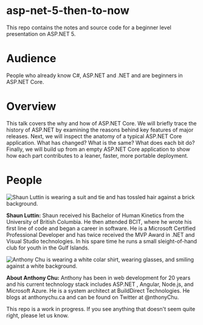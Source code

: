 # asp-net-5-then-to-now

This repo contains the notes and source code for a beginner level presentation on ASP.NET 5.

# Audience

People who already know C#, ASP.NET and .NET and are beginners in ASP.NET Core.

# Overview

This talk covers the why and how of ASP.NET Core. We will briefly trace the history of ASP.NET by examining the reasons behind key features of major releases. Next, we will inspect the anatomy of a typical ASP.NET Core application. What has changed? What is the same? What does each bit do? Finally, we will build up from an empty ASP.NET Core application to show how each part contributes to a leaner, faster, more portable deployment.

# People

![Shaun Luttin is wearing a suit and tie and has tossled hair against a brick background.](https://github.com/bigfont/asp-net-core-vnow/blob/master/images/shaun_luttin.jpg)

**Shaun Luttin:** Shaun received his Bachelor of Human Kinetics from the University of British Columbia. He then attended BCIT, where he wrote his first line of code and began a career in software. He is a Microsoft Certified Professional Developer and has twice received the MVP Award in .NET and Visual Studio technologies. In his spare time he runs a small sleight-of-hand club for youth in the Gulf Islands.

![Anthony Chu is wearing a white colar shirt, wearing glasses, and smiling against a white background.](https://github.com/bigfont/asp-net-core-vnow/blob/master/images/anthony_chu.jpg)

**About Anthony Chu:** Anthony has been in web development for 20 years and his current technology stack includes ASP.NET , Angular, Node.js, and Microsoft Azure. He is a system architect at BuildDirect Technologies. He blogs at anthonychu.ca and can be found on Twitter at @nthonyChu.

This repo is a work in progress. If you see anything that doesn't seem quite right, please let us know.
